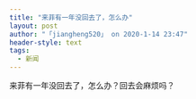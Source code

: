 ```yaml
---
title: "来菲有一年没回去了，怎么办"
layout: post
author: "「jiangheng520」 on 2020-1-14 23:47"
header-style: text
tags:
  - 新闻
---
```


<head></head>
<body>
  来菲有一年没回去了，怎么办？回去会麻烦吗？
 <br>
</body>


